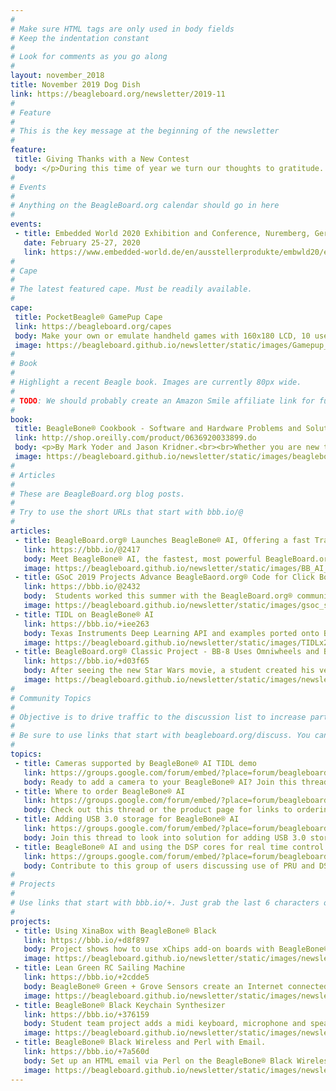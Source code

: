 ```yaml
---
# 
# Make sure HTML tags are only used in body fields
# Keep the indentation constant
# 
# Look for comments as you go along
#
layout: november_2018
title: November 2019 Dog Dish
link: https://beagleboard.org/newsletter/2019-11
#
# Feature
#
# This is the key message at the beginning of the newsletter
#
feature:
 title: Giving Thanks with a New Contest
 body: </p>During this time of year we turn our thoughts to gratitude.  Here at BeagleBoard.org® we have so much to be thankful for. Our community is amazing and provides inspiration, support and encouragement to thousands of innovators across the globe.  <br />With this thankfulness in mind, we are enabling a new competition.  The world of AI presents exciting challenges and innovations that we would have never dreamed possible when BeagleBoard.org began.  We want to help our community reach those new levels. Enter your idea for a project using the new <a href="https://beagleboard.org/ai">BeagleBone® AI</a> on  <a href="https://beagleboard.org/give">this form</a>  We will choose entries to ship a FREE BeagleBone® AI board to build and demonstrate their idea. Selections will be made and boards shipped by 12/15/2019.  Finish and  <a href="https://beagleboard.org/p">post your project by February 1</a> and BeagleBoard.org® will highlight your project at Embedded World 2020. <br />Email me at christi@beagleboard.org for questions. We look forward to receiving your project idea and request for a free BeagleBone® AI Board!<br>&mdash;<strong>Christine Long</strong>, <em>Executive Director</em></p>
#
# Events
#
# Anything on the BeagleBoard.org calendar should go in here
#
events:
 - title: Embedded World 2020 Exhibition and Conference, Nuremberg, Germany
   date: February 25-27, 2020 
   link: https://www.embedded-world.de/en/ausstellerprodukte/embwld20/exhibitor-47280394/beagleboard-org-foundation
#
# Cape
#
# The latest featured cape. Must be readily available.
#
cape:
 title: PocketBeagle® GamePup Cape
 link: https://beagleboard.org/capes
 body: Make your own or emulate handheld games with 160x180 LCD, 10 user programmable buttons, buzzer, LiPo support and more.
 image: https://beagleboard.github.io/newsletter/static/images/Gamepup_80px.jpg
#
# Book
#
# Highlight a recent Beagle book. Images are currently 80px wide.
# 
# TODO: We should probably create an Amazon Smile affiliate link for future books.
#
book:
 title: BeagleBone® Cookbook - Software and Hardware Problems and Solutions
 link: http://shop.oreilly.com/product/0636920033899.do
 body: <p>By Mark Yoder and Jason Kridner.<br><br>Whether you are new to BeagleBone® or want to explore more of its capabilities, this cookbook provides scores of recipes for connecting and talking to the physical world. </p>
 image: https://beagleboard.github.io/newsletter/static/images/beaglebone-cookbook.gif
#
# Articles
#
# These are BeagleBoard.org blog posts.
#
# Try to use the short URLs that start with bbb.io/@
#
articles:
 - title: BeagleBoard.org® Launches BeagleBone® AI, Offering a fast Track to getting Started with Artificial Intelligence
   link: https://bbb.io/@2417
   body: Meet BeagleBone® AI, the fastest, most powerful BeagleBoard.org® low cost board yet and the answer to the community’s request to see the next major advancement in the BeagleBone® family
   image: https://beagleboard.github.io/newsletter/static/images/BB_AI_BeautyAngle_280px.jpg
 - title: GSoC 2019 Projects Advance BeagleBaord.org® Code for Click Boards, PRU and Xen Hypervisor
   link: https://bbb.io/@2432
   body:  Students worked this summer with the BeagleBoard.org® community and through Google Summer of Code, contributing projects that will help both new and advanced developers ranging from adding new click boards to programming PRUs to Xen hypervisor. 
   image: https://beagleboard.github.io/newsletter/static/images/gsoc_social_280px.jpg
 - title: TIDL on BeagleBone® AI
   link: https://bbb.io/+iee263
   body: Texas Instruments Deep Learning API and examples ported onto BeagleBone® AI's default Debian distribution image and mjpg-streamer filters.
   image: https://beagleboard.github.io/newsletter/static/images/TIDLx280.jpg
 - title: BeagleBoard.org® Classic Project - BB-8 Uses Omniwheels and BeagleBone® for Self-Balancing Head 
   link: https://bbb.io/+d03f65
   body: After seeing the new Star Wars movie, a student created his very own full-size BB-8 self-balancing robot and wrote these instructions.
   image: https://beagleboard.github.io/newsletter/static/images/newsletter-2019-08_0004.jpg
#
# Community Topics
#
# Objective is to drive traffic to the discussion list to increase participation.
#
# Be sure to use links that start with beagleboard.org/discuss. You can grab the links from there.
#
topics:
 - title: Cameras supported by BeagleBone® AI TIDL demo
   link: https://groups.google.com/forum/embed/?place=forum/beagleboard&showsearch=true&showpopout=true&showtabs=false&hideforumtitle=true&parenturl=https%3A%2F%2Fbeagleboard.org%2Fdiscuss#!category-topic/beagleboard/newbies/4SBk_JBiKQQ
   body: Ready to add a camera to your BeagleBone® AI? Join this thread for tips from other users.
 - title: Where to order BeagleBone® AI
   link: https://groups.google.com/forum/embed/?place=forum/beagleboard&showsearch=true&showpopout=true&showtabs=false&hideforumtitle=true&parenturl=https%3A%2F%2Fbeagleboard.org%2Fdiscuss#!category-topic/beagleboard/beaglebone-ai/h7tc6DP7bLs
   body: Check out this thread or the product page for links to ordering the new BeagleBone® AI
 - title: Adding USB 3.0 storage for BeagleBone® AI
   link: https://groups.google.com/forum/embed/?place=forum/beagleboard&showsearch=true&showpopout=true&showtabs=false&hideforumtitle=true&parenturl=https%3A%2F%2Fbeagleboard.org%2Fdiscuss#!category-topic/beagleboard/beaglebone-ai/4mEiIqqUMYo
   body: Join this thread to look into solution for adding USB 3.0 storage in a NAS-style enclosure.
 - title: BeagleBone® AI and using the DSP cores for real time control
   link: https://groups.google.com/forum/embed/?place=forum/beagleboard&showsearch=true&showpopout=true&showtabs=false&hideforumtitle=true&parenturl=https%3A%2F%2Fbeagleboard.org%2Fdiscuss#!category-topic/beagleboard/beaglebone-ai/sJ2Kd65DhwQ
   body: Contribute to this group of users discussing use of PRU and DSP  for real-time
#
# Projects
#
# Use links that start with bbb.io/+. Just grab the last 6 characters of the project URL to put at the end.
#
projects:
 - title: Using XinaBox with BeagleBone® Black
   link: https://bbb.io/+d8f897
   body: Project shows how to use xChips add-on boards with BeagleBone® Black through a XinaBox bridge using I2C.
   image: https://beagleboard.github.io/newsletter/static/images/newsletter-2019-08_0005.jpg
 - title: Lean Green RC Sailing Machine
   link: https://bbb.io/+2cdde5
   body: BeagleBone® Green + Grove Sensors create an Internet connected boat that controls and senses in real time over a GSM cell link.
   image: https://beagleboard.github.io/newsletter/static/images/newsletter-2019-08_0006.jpg
 - title: BeagleBone® Black Keychain Synthesizer
   link: https://bbb.io/+376159
   body: Student team project adds a midi keyboard, microphone and speakers for that composer on the go!
   image: https://beagleboard.github.io/newsletter/static/images/newsletter-2019-08_0007.jpg
 - title: BeagleBone® Black Wireless and Perl with Email.
   link: https://bbb.io/+7a560d
   body: Set up an HTML email via Perl on the BeagleBone® Black Wireless with some G-mail. 
   image: https://beagleboard.github.io/newsletter/static/images/newsletter-2019-08_0008.png
---
```



